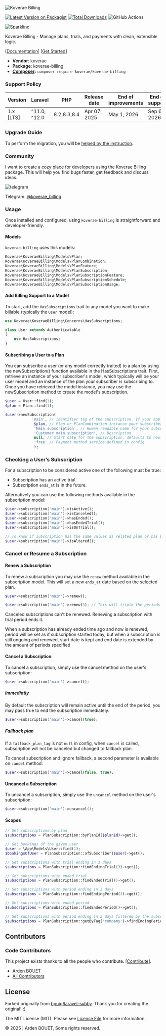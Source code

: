 ![Koverae Billing](https://github.com/Koverae/koverae-billing/blob/main/public/images/koverae-billing.png)


[![Latest Version on Packagist](https://img.shields.io/packagist/v/koverae/koverae-billing.svg?style=flat-square)](https://packagist.org/packages/koverae/koverae-billing)
[![Total Downloads](https://img.shields.io/packagist/dt/koverae/koverae-billing.svg?style=flat-square)](https://packagist.org/packages/koverae/koverae-billing)
![GitHub Actions](https://github.com/koverae/koverae-billing/actions/workflows/main.yml/badge.svg)

[![Sparkline](https://stars.medv.io/bavix/laravel-wallet.svg)](https://stars.medv.io/bavix/laravel-wallet)

Koverae Billing - Manage plans, trials, and payments with clean, extensible logic.

[[Documentation](https://devs.koverae.com/koverae-billing/)] 
[[Get Started](https://devs.koverae.com/koverae-billing/guide/introduction/)] 

* **Vendor**: koverae
* **Package**: koverae-billing
* **[Composer](https://getcomposer.org/):** `composer require koverae/koverae-billing`

### Support Policy

| Version    | Laravel        | PHP             | Release date | End of improvements | End of support      |
|------------|----------------|-----------------|--------------|---------------------|----------------|
| 1.x [LTS] | ^11.0, ^12.0   | 8.2,8.3,8.4     | Apr 07, 2025 | May 1, 2026         | Sep 6, 2026    |

### Upgrade Guide

To perform the migration, you will be [helped by the instruction](https://devs.koverae.com/koverae-billing/#/upgrade-guide).

### Community

I want to create a cozy place for developers using the Koverae Billing package. This will help you find bugs faster, get feedback and discuss ideas.

![telegram](https://github.com/Koverae/koverae-billing/blob/main/public/images/billing-telegram.jpg)


Telegram: [@koverae_billing](https://t.me/koverae_billing)

### Usage
Once installed and configured, using `koverae-billing` is straightforward and developer-friendly.

#### Models
`koverae-billing` uses this models:

```php
Koverae\KoveraeBilling\Models\Plan;
Koverae\KoveraeBilling\Models\PlanCombination;
Koverae\KoveraeBilling\Models\PlanFeature;
Koverae\KoveraeBilling\Models\PlanSubscription;
Koverae\KoveraeBilling\Models\PlanSubscriptionFeature;
Koverae\KoveraeBilling\Models\PlanSubscriptionSchedule;
Koverae\KoveraeBilling\Models\PlanSubscriptionUsage;
```

#### Add Billing Support to a Model

To start, add the `HasSubscriptions` trait to any model you want to make billable (typically the `User` model):

```php
use Koverae\KoveraeBilling\Concerns\HasSubscriptions;

class User extends Authenticatable
{
    use HasSubscriptions;
}
```

#### Subscribing a User to a Plan

You can subscribe a user (or any model correctly traited) to a plan by using the newSubscription() function available in the HasSubscriptions trait. First, retrieve an instance of your subscriber's model, which typically will be your user model and an instance of the plan your subscriber is subscribing to. Once you have retrieved the model instance, you may use the newSubscription method to create the model's subscription.

```php
$user = User::find(1);
$plan = Plan::find(1);

$user->newSubscription(
            'main', // identifier tag of the subscription. If your application offers a single subscription, you might call this 'main' or 'primary'
             $plan, // Plan or PlanCombination instance your subscriber is subscribing to
             'Main subscription', // Human-readable name for your subscription
             'Customer main subscription', // Description
             null, // Start date for the subscription, defaults to now()
             'free' // Payment method service defined in config
             );
```

### Checking a User’s Subscription
For a subscription to be considered active one of the following must be true:
- Subscription has an active trial.
- Subscription `ends_at` is in the future.

Alternatively you can use the following methods available in the subscription model:

```php
$user->subscription('main')->isActive();
$user->subscription('main')->isCanceled();
$user->subscription('main')->hasEnded();
$user->subscription('main')->hasEndedTrial();
$user->subscription('main')->isOnTrial();

// To know if subscription has the same values as related plan or has been changed
$user->subscription('main')->isAltered();
```

### Cancel or Resume a Subscription
#### Renew a Subscription
To renew a subscription you may use the `renew` method available in the subscription model. This will set a new `ends_at` date based on the selected plan.

```php
$user->subscription('main')->renew();

$user->subscription('main')->renew(3); // This will triple the periods. CAUTION: If your subscription is 2 'month', you'll get 6 'month'
```

Canceled subscriptions can't be renewed. Renewing a subscription with trial period ends it.

When a subscription has already ended time ago and now is renewed, period will be set as if subscription started today, but when a subscription is still ongoing and renewed, start date is kept and end date is extended by the amount of periods specified

#### Cancel a Subscription

To cancel a subscription, simply use the cancel method on the user's subscription:

```php
$user->subscription('main')->cancel();
```

##### Immediatly
By default the subscription will remain active until the end of the period, you may pass true to end the subscription immediately:

```php
$user->subscription('main')->cancel(true);
```

##### Fallback plan
If a `fallback_plan_tag` is not `null` in config, when `cancel` is called, subscription will not be canceled but changed to fallback plan.

To cancel subscription and ignore fallback, a second parameter is available on `cancel` method:

```php
$user->subscription('main')->cancel(false, true);
```

#### Uncancel a Subscription
To uncancel a subscription, simply use the `uncancel` method on the user's subscription:

```php
$user->subscription('main')->uncancel();
```

#### Scopes

```php
// Get subscriptions by plan
$subscriptions = PlanSubscription::byPlanId($planId)->get();

// Get bookings of the given user
$user = \App\Models\User::find(1);
$bookingsOfUser = PlanSubscription::ofSubscriber($user)->get(); 

// Get subscriptions with trial ending in 3 days
$subscriptions = PlanSubscription::findEndingTrial(3)->get();

// Get subscriptions with ended trial
$subscriptions = PlanSubscription::findEndedTrial()->get();

// Get subscriptions with period ending in 3 days
$subscriptions = PlanSubscription::findEndingPeriod(3)->get();

// Get subscriptions with ended period
$subscriptions = PlanSubscription::findEndedPeriod()->get();

// Get subscriptions with period ending in 3 days filtered by the subscription tag
$subscriptions = PlanSubscription::getByTag('company')->findEndingPeriod(3)->get();
```

## Contributors

### Code Contributors

This project exists thanks to all the people who contribute. [[Contribute](CONTRIBUTING.md)].

-   [Arden BOUET](https://github.com/arden28)
-   [All Contributors](../../contributors)


## License

Forked originally from [bpuig/laravel-subby](https://github.com/bpuig/laravel-subby). Thank you for
creating the original! :)

The MIT License (MIT). Please see [License File](LICENSE.md) for more information.

&copy; 2025 | Arden BOUET, Some rights reserved.
